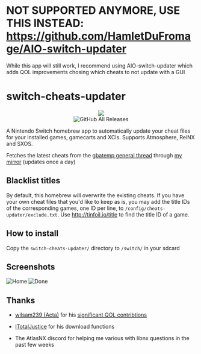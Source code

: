 # NOT SUPPORTED ANYMORE, USE THIS INSTEAD: https://github.com/HamletDuFromage/AIO-switch-updater
While this app will still work, I recommend using AIO-switch-updater which adds QOL improvements chosing which cheats to not update with a GUI

# switch-cheats-updater
<p align="center">
<img src = "https://user-images.githubusercontent.com/61667930/78696328-916c2a00-78ff-11ea-95e4-f104e8428e64.jpg"\><br>
<img alt="GitHub All Releases" src="https://img.shields.io/github/downloads/HamletDuFromage/switch-cheats-updater/total">
</p>

A Nintendo Switch homebrew app to automatically update your cheat files for your installed games, gamecarts and XCIs. Supports Atmosphere, ReiNX and SXOS.


Fetches the latest cheats from the [gbatemp general thread](https://gbatemp.net/download/cheat-codes-sxos-and-ams-main-cheat-file-updated.36311/updates) through [my mirror](https://github.com/HamletDuFromage/switch-cheats-db/releases) (updates once a day)

## Blacklist titles
By default, this homebrew will overwrite the existing cheats. If you have your own cheat files that you'd like to keep as is, you may add the title IDs of the corresponding games, one ID per line, to `/config/cheats-updater/exclude.txt`. Use http://tinfoil.io/title to find the title ID of a game.

## How to install
Copy the `switch-cheats-updater/` directory to `/switch/` in your sdcard

## Screenshots
![Home](https://user-images.githubusercontent.com/61667930/81458764-74e03d80-919c-11ea-87da-0073dad8aebe.jpg)
![Done](https://user-images.githubusercontent.com/61667930/81458769-81649600-919c-11ea-813d-6c34bc4266c7.jpg)

## Thanks
- [wilsam239 (Acta)](https://github.com/wilsam239) for his [significant QOL contribtions](https://github.com/HamletDuFromage/switch-cheats-updater/pull/3)

- [ITotalJustice](https://github.com/ITotalJustice) for his download functions

- The AtlasNX discord for helping me various with libnx questions in the past few weeks
